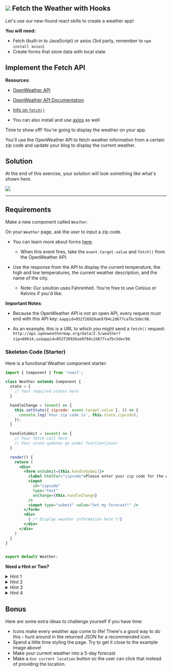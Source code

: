 ## ![](https://ga-dash.s3.amazonaws.com/production/assets/logo-9f88ae6c9c3871690e33280fcf557f33.png) Fetch the Weather with Hooks

Let's use our new-found react skills to create a weather app!

**You will need:**

* Fetch (built-in to JavaScript) or axios (3rd party, remember to `npm install axios`)
* Create forms that store data with local state

## Implement the Fetch API

**Resources**:

- [OpenWeather API](http://openweathermap.org/current)

- [OpenWeather API Documentation](http://openweathermap.org/current)

- [Info on `fetch()`](https://developer.mozilla.org/en-US/docs/Web/API/WindowOrWorkerGlobalScope/fetch)

- You can also install and use [axios](https://www.npmjs.com/package/axios) as well

Time to show off! You're going to display the weather on your app.

You'll use the OpenWeather API to fetch weather information from a certain zip code and update your blog to display the current weather.

## Solution

At the end of this exercise, your solution will look something like what's shown here.


<img src="https://res.cloudinary.com/briezh/image/upload/v1556235234/weather_gi72z2.png" class="responsive" />

---

## Requirements

Make a new component called `Weather`.

On your `Weather` page, ask the user to input a zip code.

- You can learn more about forms [here](https://facebook.github.io/react/docs/forms.html).
  - When this event fires, take the `event.target.value` and `fetch()` from the OpenWeather API.

- Use the response from the API to display the current temperature, the high and low temperatures, the current weather description, and the name of the city.
  - Note: Our solution uses Fahrenheit. You're free to use Celsius or Kelvins if you'd like.

**Important Notes**:

- Because the OpenWeather API is not an open API, every request must end with this API key:  `&appid=052f26926ae9784c2d677ca7bc5dec98`.

- As an example, this is a URL to which you might send a `fetch()` request: `http://api.openweathermap.org/data/2.5/weather?zip=60614,us&appid=052f26926ae9784c2d677ca7bc5dec98`.

### Skeleton Code (Starter)

Here is a functional Weather component starter:

```jsx
import { Component } from 'react';

class Weather extends Component {
  state = {
    // Your required states here
  }

  handleChange = (event) => {
    this.setState({ zipcode: event.target.value }, () => {
      console.log('Your zip code is', this.state.zipcode);
    });
  }

  handleSubmit = (event) => {
    // Your fetch call here
    // Your state updates go under function(json)
  }

  render() {
    return (
      <div>
        <form onSubmit={this.handleSubmit}>
          <label htmlFor="zipcode">Please enter your zip code for the weather:</label>
          <input 
            id="zipcode" 
            type="text" 
            onChange={this.handleChange} 
          />
          <input type="submit" value="Get my forecast!" />
        </form>
        <div>
          { /* Display weather information here */}
        </div>
      </div>
    )
  }
}


export default Weather;
```


**Need a Hint or Two?**

<details>
  <summary>Hint 1</summary>
  <br />
  Don't forget to `event.preventDefualt()` when your form submits to stop the page from refreshing 
</details>

<details>
    <summary>Hint 2</summary> 
    <br />
    You'll only need to create and implement the `Weather` component.
</details>

<details>
  <summary>Hint 3</summary>
  <br />
  The `value` of your text fields need to be 'controlled' in your components state
</details>

<details>
  <summary>Hint 4</summary>
  <br />
  The temperature reading comes in units of Kelvin by default - check the API for the `units` parameter to get the reading in Farenheit or Celcius
</details>

## Bonus

Here are some extra ideas to challenge yourself if you have time:

* Icons make every weather app come to life! There's a good way to do this - hunt around in the returned JSON for a recommended icon.
* Spend a little time styling the page. Try to get it close to the example image above!
* Make your current weather into a 5-day forecast
* Make a `Use current location` button so the user can click that instead of providing the location.
